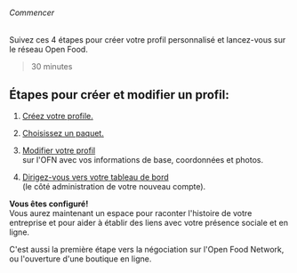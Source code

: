 ###### Commencer

Suivez ces 4 étapes pour créer votre profil personnalisé et lancez-vous sur le réseau Open Food.
> 30 minutes

## Étapes pour créer et modifier un profil:

1. [Créez votre profile.](/create-an-account.md)
2. [Choisissez un paquet.](/hub-profile-types.md)
3. [Modifier votre profil](/your-profile.md)  
    sur l'OFN avec vos informations de base, coordonnées et photos.

4. [Dirigez-vous vers votre tableau de bord](/the-dashboard.md)  
    \(le côté administration de votre nouveau compte\).

**Vous êtes configuré!**  
Vous aurez maintenant un espace pour raconter l'histoire de votre entreprise et pour aider à établir des liens avec votre présence sociale et en ligne.

C'est aussi la première étape vers la négociation sur l'Open Food Network, ou l'ouverture d'une boutique en ligne.
